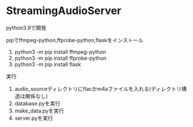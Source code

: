 # StreamingAudioServer

python3.9で開発

pipでffmpeg-python,ffprobe-python,flaskをインストール
1. python3 -m pip install ffmpeg-python
2. python3 -m pip install ffprobe-python
3. python3 -m pip install flask
 
実行
1. audio_sourceディレクトリにflacかm4aファイルを入れる(ディレクトリ構造は関係なし)
2. database.pyを実行
3. make_data.pyを実行
4. server.pyを実行
